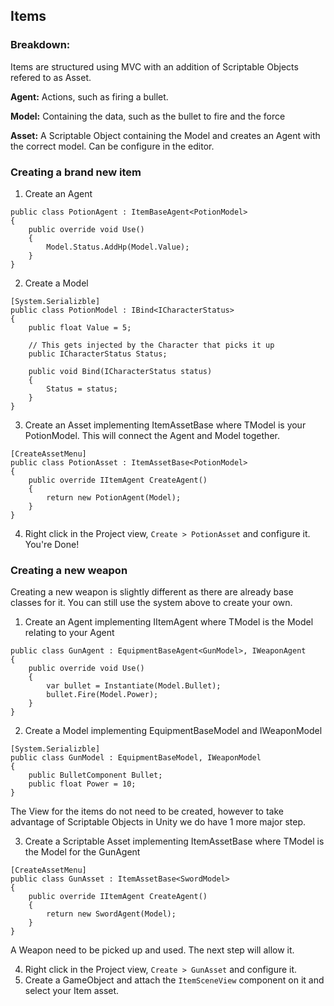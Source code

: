 ## Items

### Breakdown:

Items are structured using MVC with an addition of Scriptable Objects refered to as Asset.

**Agent:** Actions, such as firing a bullet.

**Model:** Containing the data, such as the bullet to fire and the force

**Asset:** A Scriptable Object containing the Model and creates an Agent with the correct model. Can be configure in the editor.

### Creating a brand new item
1. Create an Agent

```
public class PotionAgent : ItemBaseAgent<PotionModel>
{
	public override void Use()
	{
		Model.Status.AddHp(Model.Value);
	}
}
```

2. Create a Model

```
[System.Serializble]
public class PotionModel : IBind<ICharacterStatus>
{
	public float Value = 5;
	
	// This gets injected by the Character that picks it up
	public ICharacterStatus Status;
	
	public void Bind(ICharacterStatus status)
	{ 
		Status = status;
	}
}
```

3. Create an Asset implementing ItemAssetBase<TModel> where TModel is your PotionModel. This will connect the Agent and Model together.

```
[CreateAssetMenu]
public class PotionAsset : ItemAssetBase<PotionModel>
{
    public override IItemAgent CreateAgent()
    {
        return new PotionAgent(Model);
    }
}
``` 

4. Right click in the Project view, `Create > PotionAsset` and configure it. You're Done!

### Creating a new weapon
Creating a new weapon is slightly different as there are already base classes for it. You can still use the system above to create your own.

1. Create an Agent implementing IItemAgent<TModel> where TModel is the Model relating to your Agent

```
public class GunAgent : EquipmentBaseAgent<GunModel>, IWeaponAgent
{
	public override void Use()
	{
		var bullet = Instantiate(Model.Bullet);
		bullet.Fire(Model.Power);
	}
}
```

2. Create a Model implementing EquipmentBaseModel and IWeaponModel

```
[System.Serializble]
public class GunModel : EquipmentBaseModel, IWeaponModel
{
	public BulletComponent Bullet;
	public float Power = 10;
}
```

The View for the items do not need to be created, however to take advantage of Scriptable Objects in Unity
we do have 1 more major step.

3. Create a Scriptable Asset implementing ItemAssetBase<TModel> where TModel is the Model for the GunAgent

```
[CreateAssetMenu]
public class GunAsset : ItemAssetBase<SwordModel>
{
	public override IItemAgent CreateAgent()
    {
        return new SwordAgent(Model);
    }
}
```

A Weapon need to be picked up and used. The next step will allow it.

4. Right click in the Project view, `Create > GunAsset` and configure it.
5. Create a GameObject and attach the `ItemSceneView` component on it and select your Item asset.
